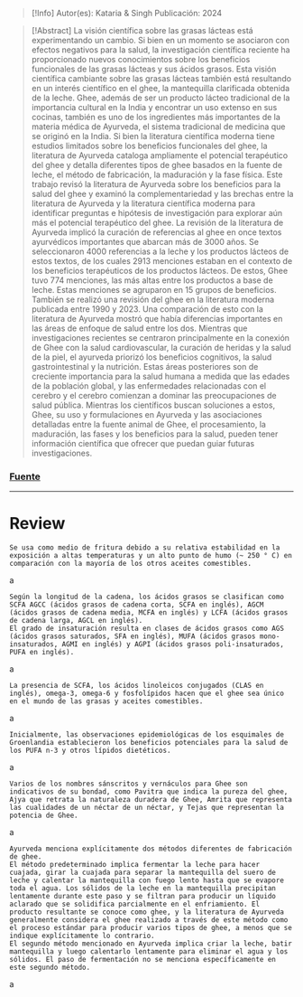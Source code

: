 >[!Info]
>Autor(es): Kataria & Singh
>Publicación: 2024

> [!Abstract] 
> La visión científica sobre las grasas lácteas está experimentando un cambio. Si bien en un momento se asociaron con efectos negativos para la salud, la investigación científica reciente ha proporcionado nuevos conocimientos sobre los beneficios funcionales de las grasas lácteas y sus ácidos grasos. Esta visión científica cambiante sobre las grasas lácteas también está resultando en un interés científico en el ghee, la mantequilla clarificada obtenida de la leche. Ghee, además de ser un producto lácteo tradicional de la importancia cultural en la India y encontrar un uso extenso en sus cocinas, también es uno de los ingredientes más importantes de la materia médica de Ayurveda, el sistema tradicional de medicina que se originó en la India. Si bien la literatura científica moderna tiene estudios limitados sobre los beneficios funcionales del ghee, la literatura de Ayurveda cataloga ampliamente el potencial terapéutico del ghee y detalla diferentes tipos de ghee basados ​​en la fuente de leche, el método de fabricación, la maduración y la fase física. Este trabajo revisó la literatura de Ayurveda sobre los beneficios para la salud del ghee y examinó la complementariedad y las brechas entre la literatura de Ayurveda y la literatura científica moderna para identificar preguntas e hipótesis de investigación para explorar aún más el potencial terapéutico del ghee. La revisión de la literatura de Ayurveda implicó la curación de referencias al ghee en once textos ayurvédicos importantes que abarcan más de 3000 años. Se seleccionaron 4000 referencias a la leche y los productos lácteos de estos textos, de los cuales 2913 menciones estaban en el contexto de los beneficios terapéuticos de los productos lácteos. De estos, Ghee tuvo 774 menciones, las más altas entre los productos a base de leche. Estas menciones se agruparon en 15 grupos de beneficios. También se realizó una revisión del ghee en la literatura moderna publicada entre 1990 y 2023. Una comparación de esto con la literatura de Ayurveda mostró que había diferencias importantes en las áreas de enfoque de salud entre los dos. Mientras que investigaciones recientes se centraron principalmente en la conexión de Ghee con la salud cardiovascular, la curación de heridas y la salud de la piel, el ayurveda priorizó los beneficios cognitivos, la salud gastrointestinal y la nutrición. Estas áreas posteriores son de creciente importancia para la salud humana a medida que las edades de la población global, y las enfermedades relacionadas con el cerebro y el cerebro comienzan a dominar las preocupaciones de salud pública. Mientras los científicos buscan soluciones a estos, Ghee, su uso y formulaciones en Ayurveda y las asociaciones detalladas entre la fuente animal de Ghee, el procesamiento, la maduración, las fases y los beneficios para la salud, pueden tener información científica que ofrecer que puedan guiar futuras investigaciones.
### [Fuente](https://www.researchgate.net/profile/Anil-Kumar-233/publication/339499398_Ghee_Its_Properties_Importance_and_Health_Benefits/links/5e562e67299bf1bdb83b26d3/Ghee-Its-Properties-Importance-and-Health-Benefits.pdf)
---
# Review
	Se usa como medio de fritura debido a su relativa estabilidad en la exposición a altas temperaturas y un alto punto de humo (~ 250 ° C) en comparación con la mayoría de los otros aceites comestibles.

a

	Según la longitud de la cadena, los ácidos grasos se clasifican como SCFA AGCC (ácidos grasos de cadena corta, SCFA en inglés), AGCM (ácidos grasos de cadena media, MCFA en inglés) y LCFA (ácidos grasos de cadena larga, AGCL en inglés).
	El grado de insaturación resulta en clases de ácidos grasos como AGS (ácidos grasos saturados, SFA en inglés), MUFA (ácidos grasos mono-insaturados, AGMI en inglés) y AGPI (ácidos grasos poli-insaturados, PUFA en inglés).

a

	La presencia de SCFA, los ácidos linoleicos conjugados (CLAS en inglés), omega-3, omega-6 y fosfolípidos hacen que el ghee sea único en el mundo de las grasas y aceites comestibles.

a

	Inicialmente, las observaciones epidemiológicas de los esquimales de Groenlandia establecieron los beneficios potenciales para la salud de los PUFA n-3 y otros lípidos dietéticos.

a

	Varios de los nombres sánscritos y vernáculos para Ghee son indicativos de su bondad, como Pavitra que indica la pureza del ghee, Ajya que retrata la naturaleza duradera de Ghee, Amrita que representa las cualidades de un néctar de un néctar, y Tejas que representan la potencia de Ghee.

a

	Ayurveda menciona explícitamente dos métodos diferentes de fabricación de ghee.
	El método predeterminado implica fermentar la leche para hacer cuajada, girar la cuajada para separar la mantequilla del suero de leche y calentar la mantequilla con fuego lento hasta que se evapore toda el agua. Los sólidos de la leche en la mantequilla precipitan lentamente durante este paso y se filtran para producir un líquido aclarado que se solidifica parcialmente en el enfriamiento. El producto resultante se conoce como ghee, y la literatura de Ayurveda generalmente considera el ghee realizado a través de este método como el proceso estándar para producir varios tipos de ghee, a menos que se indique explícitamente lo contrario.
	El segundo método mencionado en Ayurveda implica criar la leche, batir mantequilla y luego calentarlo lentamente para eliminar el agua y los sólidos. El paso de fermentación no se menciona específicamente en este segundo método.

a

	